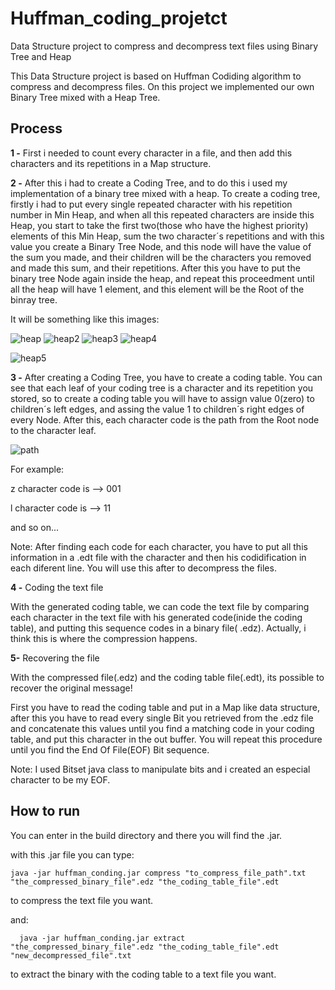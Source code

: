 # Huffman_coding_projetct
Data Structure project to compress and decompress text files using Binary Tree and Heap

This Data Structure project is based on Huffman Codiding algorithm to compress and decompress files.
On this project we implemented our own Binary Tree mixed with a Heap Tree.

## Process
**1 -** First i needed to count every character in a file, and then add this characters and its repetitions in a Map structure.


**2 -** After this i had to create a Coding Tree, and to do this i used my implementation of a binary tree mixed with a heap.
   To create a coding tree, firstly i had to put every single repeated character with his repetition number in Min Heap, and      when all this repeated characters are inside this Heap, you start to take the first two(those who have the highest priority)    elements of this Min Heap, sum the two character´s repetitions and with this value you create a Binary Tree Node, and this      node will have the value of the sum you made, and their children will be the characters you removed and made this sum, and      their repetitions. After this you have to put the binary tree Node again inside the heap, and repeat this proceedment          until all the heap will have 1 element, and this element will be the Root of the binray tree. 
   
   It will be something like this images:
 
 ![heap](https://user-images.githubusercontent.com/44793167/67442294-9437c480-f5d6-11e9-8191-4fdff707dac5.png)
 ![heap2](https://user-images.githubusercontent.com/44793167/67442459-41aad800-f5d7-11e9-8b55-dcc43fd3525d.png)
 ![heap3](https://user-images.githubusercontent.com/44793167/67442470-4a031300-f5d7-11e9-9337-69eff8a3799e.png)
 ![heap4](https://user-images.githubusercontent.com/44793167/67442533-90587200-f5d7-11e9-9d0d-d00a8d0856d4.png)

 ![heap5](https://user-images.githubusercontent.com/44793167/67442538-93536280-f5d7-11e9-88d5-04503fb69b67.png)

 
 
**3 -** After creating a Coding Tree, you have to create a coding table. You can see that each leaf of your coding tree is a character and its repetition you stored, so to create a coding table you will have to assign value 0(zero) to children´s left edges, and assing the value 1 to children´s right edges of every Node. After this, each character code is the path from the    Root node to the character leaf.

![path](https://user-images.githubusercontent.com/44793167/67443066-b8e16b80-f5d9-11e9-9e09-82364a7f1a00.png)

For example:

z character code is --> 001

l character code is --> 11

and so on...

Note: After finding each code for each character, you have to put all this information in a .edt file
with the character and then his codidification in each diferent line. You will use this after to decompress the files.

**4 -** Coding the text file

   With the generated coding table, we can code the text file by comparing each character in the text file with his              generated code(inide the coding table), and putting this sequence codes in a binary file( .edz). Actually, i think this is where    the compression happens.
   
   

**5-** Recovering the file
   
   With the compressed file(.edz) and the coding table file(.edt), its possible to recover the original message!
   
   First you have to read the coding table and put in a Map like data structure, after this you have to read every single 
   Bit you retrieved from the .edz file and concatenate this values until you find a matching code in your coding table, and    put this character in the out buffer. You will repeat this procedure until you find the End Of File(EOF) Bit sequence.
   
   Note: I used Bitset java class to manipulate bits and i created an especial character to be my EOF.
   
   
   
 ## How to run
 
  You can enter in the build directory and there you will find the .jar.
  
  with this .jar file you can type:
  
    java -jar huffman_conding.jar compress "to_compress_file_path".txt "the_compressed_binary_file".edz "the_coding_table_file".edt
  
  to compress the text file you want.
  
  and:
   
      java -jar huffman_conding.jar extract "the_compressed_binary_file".edz "the_coding_table_file".edt    "new_decompressed_file".txt
  
  to extract the binary with the coding table to a text file you want.
     
   
   

